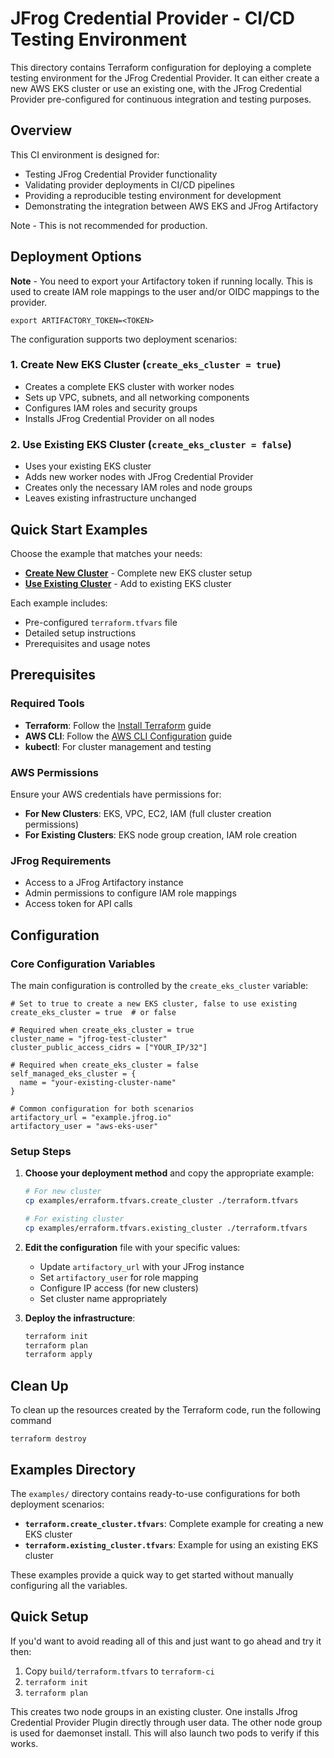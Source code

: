 # JFrog Credential Provider - CI/CD Testing Environment

This directory contains Terraform configuration for deploying a complete testing environment for the JFrog Credential Provider. It can either create a new AWS EKS cluster or use an existing one, with the JFrog Credential Provider pre-configured for continuous integration and testing purposes.

## Overview

This CI environment is designed for:
- Testing JFrog Credential Provider functionality
- Validating provider deployments in CI/CD pipelines
- Providing a reproducible testing environment for development
- Demonstrating the integration between AWS EKS and JFrog Artifactory

Note - This is not recommended for production.

## Deployment Options

**Note** - You need to export your Artifactory token if running locally. This is used to create IAM role mappings to the user and/or OIDC mappings to the provider.

```hcl
export ARTIFACTORY_TOKEN=<TOKEN>
```


The configuration supports two deployment scenarios:

### 1. Create New EKS Cluster (`create_eks_cluster = true`)
- Creates a complete EKS cluster with worker nodes
- Sets up VPC, subnets, and all networking components
- Configures IAM roles and security groups
- Installs JFrog Credential Provider on all nodes

### 2. Use Existing EKS Cluster (`create_eks_cluster = false`)
- Uses your existing EKS cluster
- Adds new worker nodes with JFrog Credential Provider
- Creates only the necessary IAM roles and node groups
- Leaves existing infrastructure unchanged

## Quick Start Examples

Choose the example that matches your needs:

- **[Create New Cluster](./examples/create-cluster/)** - Complete new EKS cluster setup
- **[Use Existing Cluster](./examples/existing-cluster/)** - Add to existing EKS cluster

Each example includes:
- Pre-configured `terraform.tfvars` file
- Detailed setup instructions
- Prerequisites and usage notes

## Prerequisites

### Required Tools
- **Terraform**: Follow the [Install Terraform](https://developer.hashicorp.com/terraform/install) guide
- **AWS CLI**: Follow the [AWS CLI Configuration](https://docs.aws.amazon.com/cli/latest/userguide/cli-configure-quickstart.html) guide
- **kubectl**: For cluster management and testing

### AWS Permissions
Ensure your AWS credentials have permissions for:
- **For New Clusters**: EKS, VPC, EC2, IAM (full cluster creation permissions)
- **For Existing Clusters**: EKS node group creation, IAM role creation

### JFrog Requirements
- Access to a JFrog Artifactory instance
- Admin permissions to configure IAM role mappings
- Access token for API calls

## Configuration

### Core Configuration Variables

The main configuration is controlled by the `create_eks_cluster` variable:

```hcl
# Set to true to create a new EKS cluster, false to use existing
create_eks_cluster = true  # or false

# Required when create_eks_cluster = true
cluster_name = "jfrog-test-cluster"
cluster_public_access_cidrs = ["YOUR_IP/32"]

# Required when create_eks_cluster = false  
self_managed_eks_cluster = {
  name = "your-existing-cluster-name"
}

# Common configuration for both scenarios
artifactory_url = "example.jfrog.io"
artifactory_user = "aws-eks-user"
```

### Setup Steps

1. **Choose your deployment method** and copy the appropriate example:
   ```bash
   # For new cluster
   cp examples/erraform.tfvars.create_cluster ./terraform.tfvars
   
   # For existing cluster  
   cp examples/erraform.tfvars.existing_cluster ./terraform.tfvars
   ```

2. **Edit the configuration** file with your specific values:
   - Update `artifactory_url` with your JFrog instance
   - Set `artifactory_user` for role mapping
   - Configure IP access (for new clusters)
   - Set cluster name appropriately

3. **Deploy the infrastructure**:
   ```bash
   terraform init
   terraform plan
   terraform apply
   ```

## Clean Up
To clean up the resources created by the Terraform code, run the following command
```shell
terraform destroy
```

## Examples Directory

The `examples/` directory contains ready-to-use configurations for both deployment scenarios:

- **`terraform.create_cluster.tfvars`**: Complete example for creating a new EKS cluster
- **`terraform.existing_cluster.tfvars`**: Example for using an existing EKS cluster

These examples provide a quick way to get started without manually configuring all the variables.

## Quick Setup

If you'd want to avoid reading all of this and just want to go ahead and try it then:
1. Copy `build/terraform.tfvars` to `terraform-ci`
2. `terraform init` 
3. `terraform plan`

This creates two node groups in an existing cluster. One installs Jfrog Credential Provider Plugin directly through user data.
The other node group is used for daemonset install. This will also launch two pods to verify if this works. 
